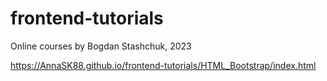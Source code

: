 # frontend-tutorials
Online courses by Bogdan Stashchuk, 2023

https://AnnaSK88.github.io/frontend-tutorials/HTML_Bootstrap/index.html
